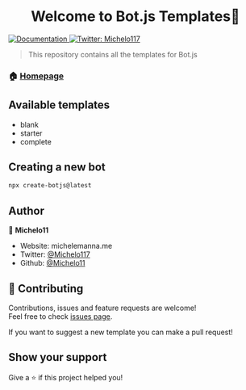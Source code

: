 <h1 align="center">Welcome to Bot.js Templates👋</h1>
<p>
  <a href="https://michelemanna.me" target="_blank">
    <img alt="Documentation" src="https://img.shields.io/badge/documentation-yes-brightgreen.svg" />
  </a>
  <a href="https://twitter.com/Michelo117" target="_blank">
    <img alt="Twitter: Michelo117" src="https://img.shields.io/twitter/follow/Michelo117.svg?style=social" />
  </a>
</p>

> This repository contains all the templates for Bot.js

### 🏠 [Homepage](https://github.com/Michelo11/botjs)

## Available templates
- blank
- starter
- complete

## Creating a new bot

```sh
npx create-botjs@latest
```

## Author

👤 **Michelo11**

* Website: michelemanna.me
* Twitter: [@Michelo117](https://twitter.com/Michelo117)
* Github: [@Michelo11](https://github.com/Michelo11)

## 🤝 Contributing

Contributions, issues and feature requests are welcome!<br />Feel free to check [issues page](https://github.com/BotJsLib/templates/issues). 

If you want to suggest a new template you can make a pull request!

## Show your support

Give a ⭐️ if this project helped you!
